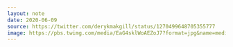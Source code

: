 ```yaml
---
layout: note
date: 2020-06-09
source: https://twitter.com/derykmakgill/status/1270499648705355777
image: https://pbs.twimg.com/media/EaG4sklWoAEZoJ7?format=jpg&name=medium
---
```

